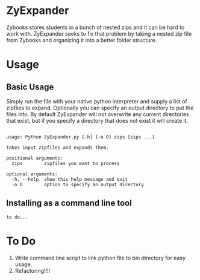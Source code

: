 # ZyExpander
Zybooks stores students in a bunch of nested zips and it can be hard to work with. ZyExpander seeks to fix that problem by taking a nested zip file from Zybooks and organizing it into a better folder structure.

# Usage
## Basic Usage
Simply run the file with your native python interpreter and supply a list of zipfiles to expand. Optionally you can specify an output directory to put the files into. By default ZyExpander will not overwrite any current directories that exist, but if you specify a directory that does not exist it will create it.

```

usage: Python ZyExpander.py [-h] [-o O] zips [zips ...]

Takes input zipfiles and expands them.

positional arguments:
  zips        zipfiles you want to process

optional arguments:
  -h, --help  show this help message and exit
  -o O        option to specify an output directory

```
## Installing as a command line tool
```
to do...
```

# To Do
1. Write command line script to link python file to bin directory for easy usage.
2. Refactoring!!!!